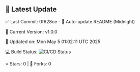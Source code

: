 ## 🚀 Latest Update

✅ Last Commit: 0f628ce - 🤖 Auto-update README (Midnight)

🌟 Current Version: v1.0.0

📅 Updated on: Mon May  5 01:02:11 UTC 2025

💻 Build Status: ![CI/CD Status](https://github.com/SaiAryan1784/wedding_frontend/actions/workflows/update-readme.yml/badge.svg)

⭐️ Stars: 0 | 🍴 Forks: 0
